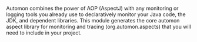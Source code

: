 Automon combines the power of AOP (AspectJ) with any monitoring or logging tools you already use to
declaratively monitor your Java code, the JDK, and dependent libraries. This module generates the core automon
aspect library for monitoring and tracing (org.automon.aspects) that you will need to include in your project.
